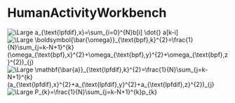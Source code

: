 # HumanActivityWorkbench

<img src="https://latex.codecogs.com/svg.latex?\Large&space;a_{\text{lpfdif},x}=\sum_{i=0}^{N}b[i]a[k-i]" title="\Large a_{\text{lpfdif},x}=\sum_{i=0}^{N}b[i] \dot{} a[k-i]" />

<img src="https://latex.codecogs.com/svg.latex?\Large&space;\boldsymbol{\bar{\omega}}_{\text{bpf},k}^{2}=\frac{1}{N}\sum_{j=k-N+1}^{k}(\omega_{\text{bpf},x}^{2}+\omega_{\text{bpf},y}^{2}+\omega_{\text{bpf},z}^{2})_{j}" title="\Large \boldsymbol{\bar{\omega}}_{\text{bpf},k}^{2}=\frac{1}{N}\sum_{j=k-N+1}^{k}(\omega_{\text{bpf},x}^{2}+\omega_{\text{bpf},y}^{2}+\omega_{\text{bpf},z}^{2})_{j}" />

<img src="https://latex.codecogs.com/svg.latex?\Large&space;\mathbf{\bar{a}}_{\text{lpfdif},k}^{2}=\frac{1}{N}\sum_{j=k-N+1}^{k}(a_{\text{lpfdif},x}^{2}+a_{\text{lpfdif},y}^{2}+a_{\text{lpfdif},z}^{2})_{j}" title="\Large \mathbf{\bar{a}}_{\text{lpfdif},k}^{2}=\frac{1}{N}\sum_{j=k-N+1}^{k}(a_{\text{lpfdif},x}^{2}+a_{\text{lpfdif},y}^{2}+a_{\text{lpfdif},z}^{2})_{j}" />

<img src="https://latex.codecogs.com/svg.latex?\Large&space;P_{k}=\frac{1}{N}\sum_{j=k-N+1}^{k}p_{k}" title="\Large P_{k}=\frac{1}{N}\sum_{j=k-N+1}^{k}p_{k}" />

